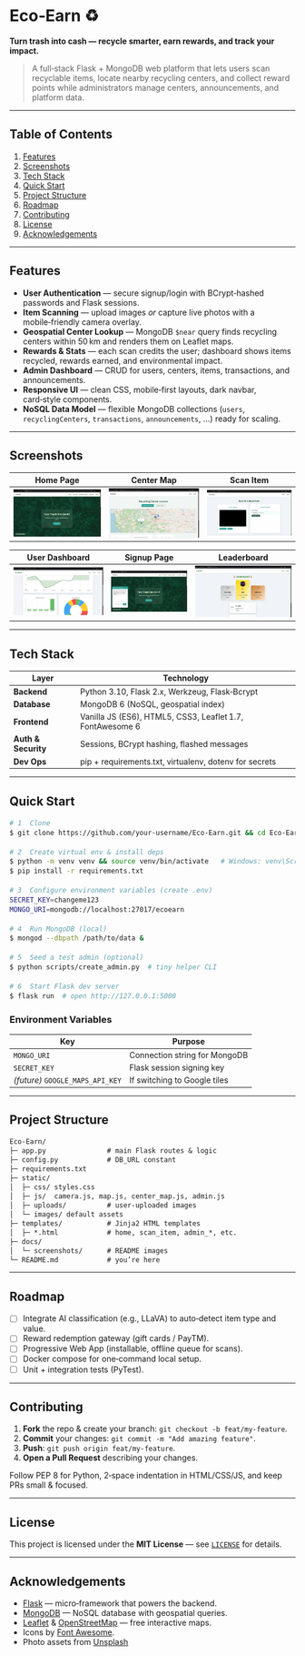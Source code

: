 # Eco‑Earn ♻️

**Turn trash into cash — recycle smarter, earn rewards, and track your impact.**

> A full‑stack Flask + MongoDB web platform that lets users scan recyclable items, locate nearby recycling centers, and collect reward points while administrators manage centers, announcements, and platform data.


---

## Table of Contents

1. [Features](#features)
2. [Screenshots](#screenshots)
3. [Tech Stack](#tech-stack)
4. [Quick Start](#quick-start)
5. [Project Structure](#project-structure)
6. [Roadmap](#roadmap)
7. [Contributing](#contributing)
8. [License](#license)
9. [Acknowledgements](#acknowledgements)

---

## Features

* **User Authentication** — secure signup/login with BCrypt‑hashed passwords and Flask sessions.
* **Item Scanning** — upload images *or* capture live photos with a mobile‑friendly camera overlay.
* **Geospatial Center Lookup** — MongoDB `$near` query finds recycling centers within 50 km and renders them on Leaflet maps.
* **Rewards & Stats** — each scan credits the user; dashboard shows items recycled, rewards earned, and environmental impact.
* **Admin Dashboard** — CRUD for users, centers, items, transactions, and announcements.
* **Responsive UI** — clean CSS, mobile‑first layouts, dark navbar, card‑style components.
* **NoSQL Data Model** — flexible MongoDB collections (`users`, `recyclingCenters`, `transactions`, `announcements`, …) ready for scaling.

---

## Screenshots

| Home Page | Center Map | Scan Item |
|:---:|:---:|:---:|
| ![Home](static/images/Home.png) | ![Center Map](static/images/Center_map.png) | ![Scan Item](static/images/Scan.png) |

| User Dashboard | Signup Page | Leaderboard |
|:---:|:---:|:---:|
| ![Dashboard](static/images/Dashboard.png) | ![Chatbot](static/images/Chat-Bot.png) | ![Leaderboard](static/images/Leader-Board.png) |

---
## Tech Stack

| Layer               | Technology                                                |
| ------------------- | --------------------------------------------------------- |
| **Backend**         | Python 3.10, Flask 2.x, Werkzeug, Flask‑Bcrypt            |
| **Database**        | MongoDB 6 (NoSQL, geospatial index)                       |
| **Frontend**        | Vanilla JS (ES6), HTML5, CSS3, Leaflet 1.7, FontAwesome 6 |
| **Auth & Security** | Sessions, BCrypt hashing, flashed messages                |
| **Dev Ops**         | pip + requirements.txt, virtualenv, dotenv for secrets    |

---

## Quick Start

```bash
# 1  Clone
$ git clone https://github.com/your‑username/Eco‑Earn.git && cd Eco‑Earn

# 2  Create virtual env & install deps
$ python -m venv venv && source venv/bin/activate   # Windows: venv\Scripts\activate
$ pip install -r requirements.txt

# 3  Configure environment variables (create .env)
SECRET_KEY=changeme123
MONGO_URI=mongodb://localhost:27017/ecoearn

# 4  Run MongoDB (local)
$ mongod --dbpath /path/to/data &

# 5  Seed a test admin (optional)
$ python scripts/create_admin.py  # tiny helper CLI

# 6  Start Flask dev server
$ flask run  # open http://127.0.0.1:5000
```

### Environment Variables

| Key                              | Purpose                       |
| -------------------------------- | ----------------------------- |
| `MONGO_URI`                      | Connection string for MongoDB |
| `SECRET_KEY`                     | Flask session signing key     |
| *(future)* `GOOGLE_MAPS_API_KEY` | If switching to Google tiles  |

---

## Project Structure

```
Eco‑Earn/
├─ app.py               # main Flask routes & logic
├─ config.py            # DB_URL constant
├─ requirements.txt
├─ static/
│  ├─ css/ styles.css
│  ├─ js/  camera.js, map.js, center_map.js, admin.js
│  ├─ uploads/          # user‑uploaded images
│  └─ images/ default assets
├─ templates/           # Jinja2 HTML templates
│  ├─ *.html            # home, scan_item, admin_*, etc.
├─ docs/
│  └─ screenshots/      # README images
└─ README.md            # you’re here
```

---

## Roadmap

* [ ] Integrate AI classification (e.g., LLaVA) to auto‑detect item type and value.
* [ ] Reward redemption gateway (gift cards / PayTM).
* [ ] Progressive Web App (installable, offline queue for scans).
* [ ] Docker compose for one‑command local setup.
* [ ] Unit + integration tests (PyTest).

---

## Contributing

1. **Fork** the repo & create your branch: `git checkout -b feat/my‑feature`.
2. **Commit** your changes: `git commit -m "Add amazing feature"`.
3. **Push**: `git push origin feat/my‑feature`.
4. **Open a Pull Request** describing your changes.

Follow PEP 8 for Python, 2‑space indentation in HTML/CSS/JS, and keep PRs small & focused.

---

## License

This project is licensed under the **MIT License** — see [`LICENSE`](LICENSE) for details.

---

## Acknowledgements

* [Flask](https://flask.palletsprojects.com/) — micro‑framework that powers the backend.
* [MongoDB](https://www.mongodb.com/) — NoSQL database with geospatial queries.
* [Leaflet](https://leafletjs.com/) & [OpenStreetMap](https://www.openstreetmap.org/) — free interactive maps.
* Icons by [Font Awesome](https://fontawesome.com/).
* Photo assets from [Unsplash](https://unsplash.com/)
